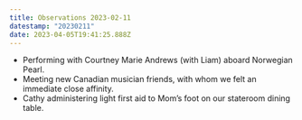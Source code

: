 ```yaml
---
title: Observations 2023-02-11
datestamp: "20230211"
date: 2023-04-05T19:41:25.888Z
---
```

- Performing with Courtney Marie Andrews (with Liam) aboard Norwegian Pearl.
- Meeting new Canadian musician friends, with whom we felt an immediate close affinity.
- Cathy administering light first aid to Mom’s foot on our stateroom dining table.